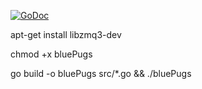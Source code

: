 [![GoDoc](https://godoc.org/github.com/guanicoe/bluepugsengine?status.svg)](https://godoc.org/github.com/guanicoe/bluepugsengine)

apt-get install libzmq3-dev

chmod +x bluePugs

go build -o bluePugs src/*.go && ./bluePugs
